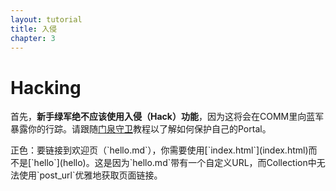 ```yaml
---
layout: tutorial
title: 入侵
chapter: 3
---
```


# Hacking
首先，**新手绿军绝不应该使用入侵（Hack）功能**，因为这将会在COMM里向蓝军暴露你的行踪。请跟随[门泉守卫](portal)教程以了解如何保护自己的Portal。

<div class="note">
正色：要链接到欢迎页（`hello.md`），你需要使用[`index.html`](index.html)而不是[`hello`](hello)。这是因为`hello.md`带有一个自定义URL，而Collection中无法使用`post_url`优雅地获取页面链接。
</div>
